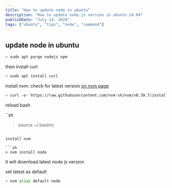 ```yaml
---
title: "How to update node in ubuntu"
description: "How to update node.js version in ubuntu 24.04"
publishDate: "July 14, 2024"
tags: ["ubuntu", "tips", "node", "command"]
---
```


## update node in ubuntu

```sh
> sudo apt purge nodejs npm
```

then install curl

```sh
> sudo apt install curl
```

install nvm: check for latest version [on nvm page](https://github.com/nvm-sh/nvm)

```sh
> curl -o- https://raw.githubusercontent.com/nvm-sh/nvm/v0.39.7/install.sh | bash
```

reload bash

``sh
> source ~/.bashrc

```

install nvm

```sh
> nvm install node
```

it will download latest node js version

set latest as default

```sh
> nvm alias default node
```
